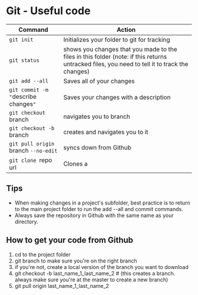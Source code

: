 # Git - Useful code 

Command | Action
------------ | -------------
`git init` | Initializes your folder to git for tracking
`git status` | shows you changes that you made to the files in this folder (note: if this returns untracked files, you need to tell it to track the changes)
`git add --all` | Saves all of your changes
`git commit -m "`describe changes`"` | Saves your changes with a description
`git checkout ` branch    | navigates you to branch
`git checkout -b `branch | creates <branch> and navigates you to it
`git pull origin `branch `--no-edit` | syncs down from Github 
`git clone `repo url | Clones a 

## Tips 

* When making changes in a project's subfolder, best practice is to return to the main project folder to run the add --all and commit commands. 
* Always save the repository in Github with the same name as your directory.


## How to get your code from Github 
1. cd to the project folder
2. git branch to make sure you're on the right branch
3. if you're not, create a local version of the branch you want to download
4. git checkout -b last_name_1_last_name_2     # (this creates a branch. always make sure you're at the master to create a new branch)
5. git pull origin last_name_1_last_name_2